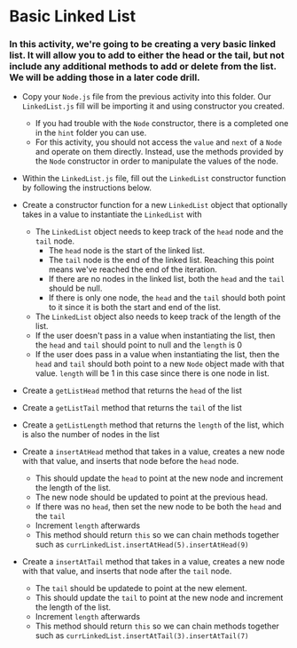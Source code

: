 # Basic Linked List

### In this activity, we're going to be creating a very basic linked list. It will allow you to add to either the head or the tail, but not include any additional methods to add or delete from the list. We will be adding those in a later code drill.

* Copy your `Node.js` file from the previous activity into this folder. Our `LinkedList.js` fill will be importing it and using constructor you created.
    * If you had trouble with the `Node` constructor, there is a completed one in the `hint` folder you can use.
    * For this activity, you should not access the `value` and `next` of a `Node` and operate on them directly. Instead, use the methods provided by the `Node` constructor in order to manipulate the values of the node.

* Within the `LinkedList.js` file, fill out the `LinkedList` constructor function by following the instructions below.

* Create a constructor function for a new `LinkedList` object that optionally takes in a value to instantiate the `LinkedList` with
    * The `LinkedList` object needs to keep track of the `head` node and the `tail` node.
        * The `head` node is the start of the linked list.
        * The `tail` node is the end of the linked list. Reaching this point means we've reached the end of the iteration.
        * If there are no nodes in the linked list, both the `head` and the `tail` should be null.
        * If there is only one node, the `head` and the `tail` should both point to it since it is both the start and end of the list.
    * The `LinkedList` object also needs to keep track of the length of the list.
    * If the user doesn't pass in a value when instantiating the list, then the `head` and `tail` should point to null and the `length` is 0
    * If the user does pass in a value when instantiating the list, then the `head` and `tail` should both point to a new `Node` object made with that value. `length` will be 1 in this case since there is one node in list.

* Create a `getListHead` method that returns the `head` of the list

* Create a `getListTail` method that returns the `tail` of the list

* Create a `getListLength` method that returns the `length` of the list, which is also the number of nodes in the list

* Create a `insertAtHead` method that takes in a value, creates a new node with that value, and inserts that node before the `head` node.
    * This should update the `head` to point at the new node and increment the length of the list.
    * The new node should be updated to point at the previous head.
    * If there was no `head`, then set the new node to be both the `head` and the `tail` 
    * Increment `length` afterwards
    * This method should return `this` so we can chain methods together such as `currLinkedList.insertAtHead(5).insertAtHead(9)`

* Create a `insertAtTail` method that takes in a value, creates a new node with that value, and inserts that node after the `tail` node.
    * The `tail` should be updatede to point at the new element.
    * This should update the `tail` to point at the new node and increment the length of the list.
    * Increment `length` afterwards
    * This method should return `this` so we can chain methods together such as `currLinkedList.insertAtTail(3).insertAtTail(7)`

